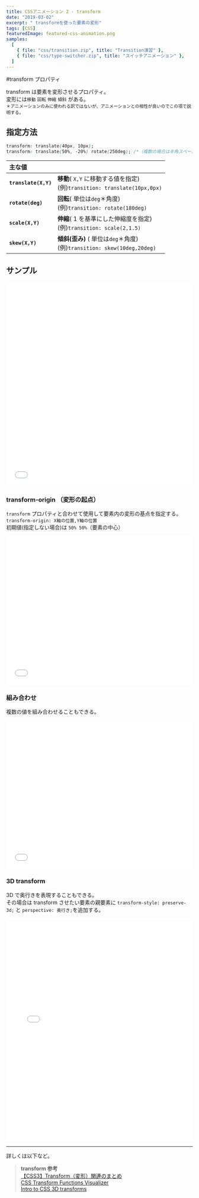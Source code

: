 ```yaml
---
title: CSSアニメーション 2 - transform
date: "2019-03-02"
excerpt: " transformを使った要素の変形"
tags: [CSS]
featuredImage: featured-css-animation.png
samples:
  [
    { file: "css/transition.zip", title: "Transition演習" },
    { file: "css/type-switcher.zip", title: "スイッチアニメーション" },
  ]
---
```


#transform プロパティ

transform は要素を変形させるプロパティ。  
変形には`移動` `回転` `伸縮` `傾斜` がある。  
<small>＊アニメーションのみに使われる訳ではないが、アニメーションとの相性が良いのでこの項で説明する。</small>

## 指定方法

```css
transform: translate(40px, 10px);
transform: translate(50%, -20%) rotate(250deg); /*（複数の場合は半角スペース空き）*/
```

| 主な値               |                                                                               |
| :------------------- | ----------------------------------------------------------------------------- |
| **`translate(X,Y)`** | **移動**( `X,Y` に移動する値を指定) <br>(例)`transition: translate(10px,0px)` |
| **`rotate(deg)`**    | **回転**( 単位は`deg`＊角度) <br>(例)`transition: rotate(180deg)`             |
| **`scale(X,Y)`**     | **伸縮**( 1 を基準にした伸縮度を指定) <br>(例)`transition: scale(2,1.5)`      |
| **`skew(X,Y)`**      | **傾斜(歪み)** ( 単位は`deg`＊角度)<br>(例)`transition: skew(10deg,20deg)`    |

## サンプル

<iframe height="550" style="width: 100%;" scrolling="no" title="transform" src="//codepen.io/RsakaiForEducation/embed/RmrZOX/?height=265&theme-id=dark&default-tab=css,result" frameborder="no" allowtransparency="true" allowfullscreen="true">
  See the Pen <a href='https://codepen.io/RsakaiForEducation/pen/RmrZOX/'>transform</a> by R Sakai
  (<a href='https://codepen.io/RsakaiForEducation'>@RsakaiForEducation</a>) on <a href='https://codepen.io'>CodePen</a>.
</iframe>

### transform-origin （変形の起点）

`transform` プロパティと合わせて使用して要素内の変形の基点を指定する。  
`transform-origin: X軸の位置,Y軸の位置`  
初期値(指定しない場合)は `50% 50%`（要素の中心）

<iframe height="400" style="width: 100%;" scrolling="no" title="transform origin" src="//codepen.io/RsakaiForEducation/embed/EzWRzZ/?height=265&theme-id=dark&default-tab=css,result" frameborder="no" allowtransparency="true" allowfullscreen="true">
  See the Pen <a href='https://codepen.io/RsakaiForEducation/pen/EzWRzZ/'>transform origin</a> by R Sakai
  (<a href='https://codepen.io/RsakaiForEducation'>@RsakaiForEducation</a>) on <a href='https://codepen.io'>CodePen</a>.
</iframe>

### 組み合わせ

複数の値を組み合わせることもできる。

<iframe height="400" style="width: 100%;" scrolling="no" title="transform mix" src="//codepen.io/RsakaiForEducation/embed/WBrZGO/?height=265&theme-id=dark&default-tab=css,result" frameborder="no" allowtransparency="true" allowfullscreen="true">
  See the Pen <a href='https://codepen.io/RsakaiForEducation/pen/WBrZGO/'>transform mix</a> by R Sakai
  (<a href='https://codepen.io/RsakaiForEducation'>@RsakaiForEducation</a>) on <a href='https://codepen.io'>CodePen</a>.
</iframe>

### 3D transform

3D で奥行きを表現することもできる。  
その場合は transform させたい要素の親要素に `transform-style: preserve-3d;` と `perspective: 奥行き;`を追加する。

<iframe height="600" style="width: 100%;" scrolling="no" title="transform 3D" src="//codepen.io/RsakaiForEducation/embed/byqjVP/?height=265&theme-id=dark&default-tab=css,result" frameborder="no" allowtransparency="true" allowfullscreen="true">
  See the Pen <a href='https://codepen.io/RsakaiForEducation/pen/byqjVP/'>transform 3D</a> by R Sakai
  (<a href='https://codepen.io/RsakaiForEducation'>@RsakaiForEducation</a>) on <a href='https://codepen.io'>CodePen</a>.
</iframe>

---

詳しくは以下など。

> **transform 参考**  
> [【CSS3】Transform（変形）関連のまとめ](https://qiita.com/7968/items/eddfeb4b424d7c2d2d34)  
> [CSS Transform Functions Visualizer](https://css-transform.moro.es/)  
> [Intro to CSS 3D transforms](https://3dtransforms.desandro.com/)
